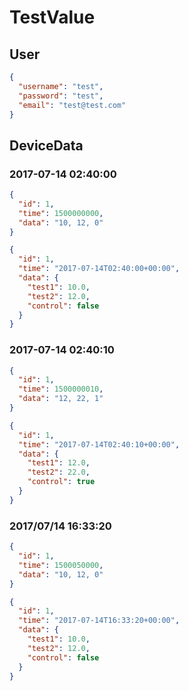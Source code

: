 # TestValue

## User

```json
{
  "username": "test",
  "password": "test",
  "email": "test@test.com"
}
```

## DeviceData

### 2017-07-14 02:40:00

```json
{
  "id": 1,
  "time": 1500000000,
  "data": "10, 12, 0"
}
```

```json
{
  "id": 1,
  "time": "2017-07-14T02:40:00+00:00",
  "data": {
    "test1": 10.0,
    "test2": 12.0,
    "control": false
  }
}
```

### 2017-07-14 02:40:10

```json
{
  "id": 1,
  "time": 1500000010,
  "data": "12, 22, 1"
}
```

```json
{
  "id": 1,
  "time": "2017-07-14T02:40:10+00:00",
  "data": {
    "test1": 12.0,
    "test2": 22.0,
    "control": true
  }
}
```

### 2017/07/14 16:33:20

```json
{
  "id": 1,
  "time": 1500050000,
  "data": "10, 12, 0"
}
```

```json
{
  "id": 1,
  "time": "2017-07-14T16:33:20+00:00",
  "data": {
    "test1": 10.0,
    "test2": 12.0,
    "control": false
  }
}
```
